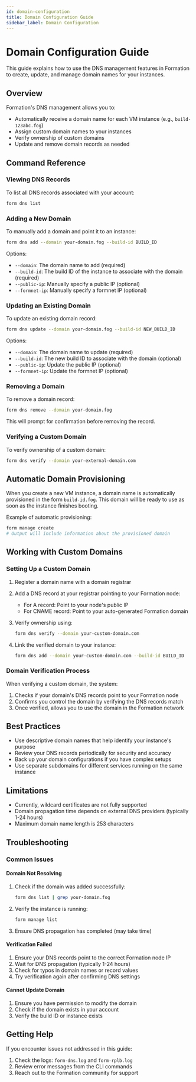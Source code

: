 ```yaml
---
id: domain-configuration
title: Domain Configuration Guide
sidebar_label: Domain Configuration
---
```


# Domain Configuration Guide

This guide explains how to use the DNS management features in Formation to create, update, and manage domain names for your instances.

## Overview

Formation's DNS management allows you to:
- Automatically receive a domain name for each VM instance (e.g., `build-123abc.fog`)
- Assign custom domain names to your instances
- Verify ownership of custom domains
- Update and remove domain records as needed

## Command Reference

### Viewing DNS Records

To list all DNS records associated with your account:

```bash
form dns list
```

### Adding a New Domain

To manually add a domain and point it to an instance:

```bash
form dns add --domain your-domain.fog --build-id BUILD_ID
```

Options:
- `--domain`: The domain name to add (required)
- `--build-id`: The build ID of the instance to associate with the domain (required)
- `--public-ip`: Manually specify a public IP (optional)
- `--formnet-ip`: Manually specify a formnet IP (optional)

### Updating an Existing Domain

To update an existing domain record:

```bash
form dns update --domain your-domain.fog --build-id NEW_BUILD_ID
```

Options:
- `--domain`: The domain name to update (required)
- `--build-id`: The new build ID to associate with the domain (optional)
- `--public-ip`: Update the public IP (optional)
- `--formnet-ip`: Update the formnet IP (optional)

### Removing a Domain

To remove a domain record:

```bash
form dns remove --domain your-domain.fog
```

This will prompt for confirmation before removing the record.

### Verifying a Custom Domain

To verify ownership of a custom domain:

```bash
form dns verify --domain your-external-domain.com
```

## Automatic Domain Provisioning

When you create a new VM instance, a domain name is automatically provisioned in the form `build-id.fog`. This domain will be ready to use as soon as the instance finishes booting.

Example of automatic provisioning:

```bash
form manage create
# Output will include information about the provisioned domain
```

## Working with Custom Domains

### Setting Up a Custom Domain

1. Register a domain name with a domain registrar
2. Add a DNS record at your registrar pointing to your Formation node:
   - For A record: Point to your node's public IP
   - For CNAME record: Point to your auto-generated Formation domain

3. Verify ownership using:
   ```bash
   form dns verify --domain your-custom-domain.com
   ```

4. Link the verified domain to your instance:
   ```bash
   form dns add --domain your-custom-domain.com --build-id BUILD_ID
   ```

### Domain Verification Process

When verifying a custom domain, the system:
1. Checks if your domain's DNS records point to your Formation node
2. Confirms you control the domain by verifying the DNS records match
3. Once verified, allows you to use the domain in the Formation network

## Best Practices

- Use descriptive domain names that help identify your instance's purpose
- Review your DNS records periodically for security and accuracy
- Back up your domain configurations if you have complex setups
- Use separate subdomains for different services running on the same instance

## Limitations

- Currently, wildcard certificates are not fully supported
- Domain propagation time depends on external DNS providers (typically 1-24 hours)
- Maximum domain name length is 253 characters

## Troubleshooting

### Common Issues

#### Domain Not Resolving

1. Check if the domain was added successfully:
   ```bash
   form dns list | grep your-domain.fog
   ```
2. Verify the instance is running:
   ```bash
   form manage list
   ```
3. Ensure DNS propagation has completed (may take time)

#### Verification Failed

1. Ensure your DNS records point to the correct Formation node IP
2. Wait for DNS propagation (typically 1-24 hours)
3. Check for typos in domain names or record values
4. Try verification again after confirming DNS settings

#### Cannot Update Domain

1. Ensure you have permission to modify the domain
2. Check if the domain exists in your account
3. Verify the build ID or instance exists

## Getting Help

If you encounter issues not addressed in this guide:
1. Check the logs: `form-dns.log` and `form-rplb.log`
2. Review error messages from the CLI commands
3. Reach out to the Formation community for support
